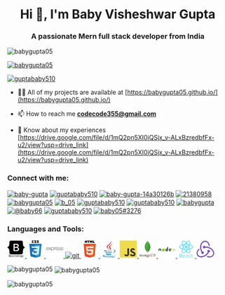<h1 align="center">Hi 👋, I'm Baby Visheshwar Gupta</h1>
<h3 align="center">A passionate Mern full stack developer from India</h3>

<p align="left"> <img src="https://komarev.com/ghpvc/?username=babygupta05&label=Profile%20views&color=0e75b6&style=flat" alt="babygupta05" /> </p>

<p align="left"> <a href="https://github.com/ryo-ma/github-profile-trophy"><img src="https://github-profile-trophy.vercel.app/?username=babygupta05" alt="babygupta05" /></a> </p>

<p align="left"> <a href="https://twitter.com/guptababy510" target="blank"><img src="https://img.shields.io/twitter/follow/guptababy510?logo=twitter&style=for-the-badge" alt="guptababy510" /></a> </p>

- 👨‍💻 All of my projects are available at [https://babygupta05.github.io/](https://babygupta05.github.io/)

- 📫 How to reach me **codecode355@gmail.com**

- 📄 Know about my experiences [https://drive.google.com/file/d/1mQ2pn5XI0iQSjx_v-ALxBzredbfFx-u2/view?usp=drive_link](https://drive.google.com/file/d/1mQ2pn5XI0iQSjx_v-ALxBzredbfFx-u2/view?usp=drive_link)

<h3 align="left">Connect with me:</h3>
<p align="left">
<a href="https://codepen.io/baby-gupta" target="blank"><img align="center" src="https://raw.githubusercontent.com/rahuldkjain/github-profile-readme-generator/master/src/images/icons/Social/codepen.svg" alt="baby-gupta" height="30" width="40" /></a>
<a href="https://twitter.com/guptababy510" target="blank"><img align="center" src="https://raw.githubusercontent.com/rahuldkjain/github-profile-readme-generator/master/src/images/icons/Social/twitter.svg" alt="guptababy510" height="30" width="40" /></a>
<a href="https://linkedin.com/in/baby-gupta-14a30126b" target="blank"><img align="center" src="https://raw.githubusercontent.com/rahuldkjain/github-profile-readme-generator/master/src/images/icons/Social/linked-in-alt.svg" alt="baby-gupta-14a30126b" height="30" width="40" /></a>
<a href="https://stackoverflow.com/users/21380958" target="blank"><img align="center" src="https://raw.githubusercontent.com/rahuldkjain/github-profile-readme-generator/master/src/images/icons/Social/stack-overflow.svg" alt="21380958" height="30" width="40" /></a>
<a href="https://codesandbox.com/babygupta05" target="blank"><img align="center" src="https://raw.githubusercontent.com/rahuldkjain/github-profile-readme-generator/master/src/images/icons/Social/codesandbox.svg" alt="babygupta05" height="30" width="40" /></a>
<a href="https://www.codechef.com/users/b_05" target="blank"><img align="center" src="https://cdn.jsdelivr.net/npm/simple-icons@3.1.0/icons/codechef.svg" alt="b_05" height="30" width="40" /></a>
<a href="https://www.hackerrank.com/guptababy510" target="blank"><img align="center" src="https://raw.githubusercontent.com/rahuldkjain/github-profile-readme-generator/master/src/images/icons/Social/hackerrank.svg" alt="guptababy510" height="30" width="40" /></a>
<a href="https://codeforces.com/profile/guptababy510" target="blank"><img align="center" src="https://raw.githubusercontent.com/rahuldkjain/github-profile-readme-generator/master/src/images/icons/Social/codeforces.svg" alt="guptababy510" height="30" width="40" /></a>
<a href="https://www.leetcode.com/babygupta" target="blank"><img align="center" src="https://raw.githubusercontent.com/rahuldkjain/github-profile-readme-generator/master/src/images/icons/Social/leet-code.svg" alt="babygupta" height="30" width="40" /></a>
<a href="https://www.hackerearth.com/@baby66" target="blank"><img align="center" src="https://raw.githubusercontent.com/rahuldkjain/github-profile-readme-generator/master/src/images/icons/Social/hackerearth.svg" alt="@baby66" height="30" width="40" /></a>
<a href="https://auth.geeksforgeeks.org/user/guptababy510" target="blank"><img align="center" src="https://raw.githubusercontent.com/rahuldkjain/github-profile-readme-generator/master/src/images/icons/Social/geeks-for-geeks.svg" alt="guptababy510" height="30" width="40" /></a>
<a href="https://discord.gg/baby05#3276" target="blank"><img align="center" src="https://raw.githubusercontent.com/rahuldkjain/github-profile-readme-generator/master/src/images/icons/Social/discord.svg" alt="baby05#3276" height="30" width="40" /></a>
</p>

<h3 align="left">Languages and Tools:</h3>
<p align="left"> <a href="https://getbootstrap.com" target="_blank" rel="noreferrer"> <img src="https://raw.githubusercontent.com/devicons/devicon/master/icons/bootstrap/bootstrap-plain-wordmark.svg" alt="bootstrap" width="40" height="40"/> </a> <a href="https://www.w3schools.com/css/" target="_blank" rel="noreferrer"> <img src="https://raw.githubusercontent.com/devicons/devicon/master/icons/css3/css3-original-wordmark.svg" alt="css3" width="40" height="40"/> </a> <a href="https://expressjs.com" target="_blank" rel="noreferrer"> <img src="https://raw.githubusercontent.com/devicons/devicon/master/icons/express/express-original-wordmark.svg" alt="express" width="40" height="40"/> </a> <a href="https://git-scm.com/" target="_blank" rel="noreferrer"> <img src="https://www.vectorlogo.zone/logos/git-scm/git-scm-icon.svg" alt="git" width="40" height="40"/> </a> <a href="https://www.w3.org/html/" target="_blank" rel="noreferrer"> <img src="https://raw.githubusercontent.com/devicons/devicon/master/icons/html5/html5-original-wordmark.svg" alt="html5" width="40" height="40"/> </a> <a href="https://www.java.com" target="_blank" rel="noreferrer"> <img src="https://raw.githubusercontent.com/devicons/devicon/master/icons/java/java-original.svg" alt="java" width="40" height="40"/> </a> <a href="https://developer.mozilla.org/en-US/docs/Web/JavaScript" target="_blank" rel="noreferrer"> <img src="https://raw.githubusercontent.com/devicons/devicon/master/icons/javascript/javascript-original.svg" alt="javascript" width="40" height="40"/> </a> <a href="https://www.mongodb.com/" target="_blank" rel="noreferrer"> <img src="https://raw.githubusercontent.com/devicons/devicon/master/icons/mongodb/mongodb-original-wordmark.svg" alt="mongodb" width="40" height="40"/> </a> <a href="https://nodejs.org" target="_blank" rel="noreferrer"> <img src="https://raw.githubusercontent.com/devicons/devicon/master/icons/nodejs/nodejs-original-wordmark.svg" alt="nodejs" width="40" height="40"/> </a> <a href="https://reactjs.org/" target="_blank" rel="noreferrer"> <img src="https://raw.githubusercontent.com/devicons/devicon/master/icons/react/react-original-wordmark.svg" alt="react" width="40" height="40"/> </a> <a href="https://redux.js.org" target="_blank" rel="noreferrer"> <img src="https://raw.githubusercontent.com/devicons/devicon/master/icons/redux/redux-original.svg" alt="redux" width="40" height="40"/> </a> </p>

<p><img align="left" src="https://github-readme-stats.vercel.app/api/top-langs?username=babygupta05&show_icons=true&locale=en&layout=compact" alt="babygupta05" /></p>

<p>&nbsp;<img align="center" src="https://github-readme-stats.vercel.app/api?username=babygupta05&show_icons=true&locale=en" alt="babygupta05" /></p>

<p><img align="center" src="https://github-readme-streak-stats.herokuapp.com/?user=babygupta05&" alt="babygupta05" /></p>
